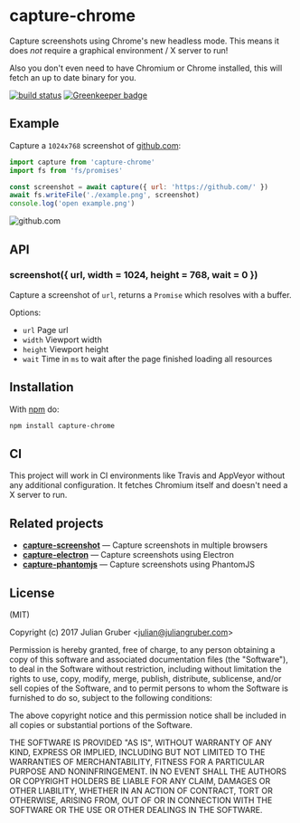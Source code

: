 # capture-chrome

Capture screenshots using Chrome's new headless mode. This means it does _not_
require a graphical environment / X server to run!

Also you don't even need to have Chromium or Chrome installed, this will fetch an up
to date binary for you.

[![build status](https://secure.travis-ci.org/juliangruber/capture-chrome.svg)](https://travis-ci.org/juliangruber/capture-chrome) [![Greenkeeper badge](https://badges.greenkeeper.io/juliangruber/capture-chrome.svg)](https://greenkeeper.io/)

## Example

Capture a `1024x768` screenshot of [github.com](http://github.com):

```js
import capture from 'capture-chrome'
import fs from 'fs/promises'

const screenshot = await capture({ url: 'https://github.com/' })
await fs.writeFile('./example.png', screenshot)
console.log('open example.png')
```

![github.com](https://raw.github.com/juliangruber/capture-chrome/master/example.png)

## API

### screenshot({ url, width = 1024, height = 768, wait = 0 })

Capture a screenshot of `url`, returns a `Promise` which resolves with a buffer.

Options:

- `url` Page url
- `width` Viewport width
- `height` Viewport height
- `wait` Time in `ms` to wait after the page finished loading all resources

## Installation

With [npm](https://npmjs.org) do:

```bash
npm install capture-chrome
```

## CI

This project will work in CI environments like Travis and AppVeyor without any additional configuration. It fetches Chromium itself and doesn't need a X server to run.

## Related projects

- __[capture-screenshot](https://github.com/juliangruber/capture-screenshot)__ &mdash; Capture screenshots in multiple browsers
- __[capture-electron](https://github.com/juliangruber/capture-electron)__ &mdash; Capture screenshots using Electron
- __[capture-phantomjs](https://github.com/juliangruber/capture-phantomjs)__ &mdash; Capture screenshots using PhantomJS

## License

(MIT)

Copyright (c) 2017 Julian Gruber &lt;julian@juliangruber.com&gt;

Permission is hereby granted, free of charge, to any person obtaining a copy of
this software and associated documentation files (the "Software"), to deal in
the Software without restriction, including without limitation the rights to
use, copy, modify, merge, publish, distribute, sublicense, and/or sell copies
of the Software, and to permit persons to whom the Software is furnished to do
so, subject to the following conditions:

The above copyright notice and this permission notice shall be included in all
copies or substantial portions of the Software.

THE SOFTWARE IS PROVIDED "AS IS", WITHOUT WARRANTY OF ANY KIND, EXPRESS OR
IMPLIED, INCLUDING BUT NOT LIMITED TO THE WARRANTIES OF MERCHANTABILITY,
FITNESS FOR A PARTICULAR PURPOSE AND NONINFRINGEMENT. IN NO EVENT SHALL THE
AUTHORS OR COPYRIGHT HOLDERS BE LIABLE FOR ANY CLAIM, DAMAGES OR OTHER
LIABILITY, WHETHER IN AN ACTION OF CONTRACT, TORT OR OTHERWISE, ARISING FROM,
OUT OF OR IN CONNECTION WITH THE SOFTWARE OR THE USE OR OTHER DEALINGS IN THE
SOFTWARE.
